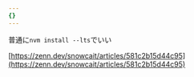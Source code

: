 ```yaml
---
{}
---
```

  

普通に`nvm install --lts`でいい

[https://zenn.dev/snowcait/articles/581c2b15d44c95](https://zenn.dev/snowcait/articles/581c2b15d44c95)